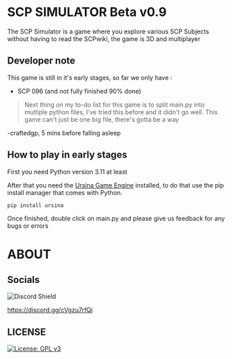 # SCP SIMULATOR Beta v0.9
The SCP Simulator is a game where you explore various SCP Subjects without having to read the SCPwiki, the game is 3D and multiplayer
## Developer note
This game is still in it's early stages, so far we only have :
- SCP 096 (and not fully finished 90% done)

> Next thing on my to-do list for this game is to split main.py into multiple python files, I've tried this before and it didn't go well. This game can't just be one big file, there's gotta be a way

-craftedgp, 5 mins before falling asleep
## How to play in early stages
First you need Python version 3.11 at least

After that you need the [Ursina Game Engine](https://www.ursinaengine.org/) installed, to do that use the pip install manager that comes with Python.
```bash
pip install ursina
```
Once finished, double click on main.py and please give us feedback for any bugs or errors

# ABOUT
## Socials
![Discord Shield](https://dcbadge.limes.pink/api/server/https://discord.gg/cVgzu7rfQj) 

https://discord.gg/cVgzu7rfQj
## LICENSE
[![License: GPL v3](https://img.shields.io/badge/License-GPLv3-blue.svg)](https://www.gnu.org/licenses/gpl-3.0)
